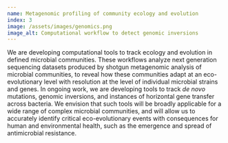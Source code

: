 ```yaml
---
name: Metagenomic profiling of community ecology and evolution 
index: 3
image: /assets/images/genomics.png
image_alt: Computational workflow to detect genomic inversions
---
```


We are developing computational tools to track ecology and evolution in defined microbial communities. These workflows analyze next generation sequencing datasets produced by shotgun metagenomic analysis of microbial communities, to reveal how these communities adapt at an eco-evolutionary level with resolution at the level of individual microbial strains and genes. In ongoing work, we are developing tools to track *de novo* mutations, genomic inversions, and instances of horizontal gene transfer across bacteria. We envision that such tools will be broadly applicable for a wide range of complex microbial communities, and will allow us to accurately identify critical eco-evolutionary events with consequences for human and environmental health, such as the emergence and spread of antimicrobial resistance. 